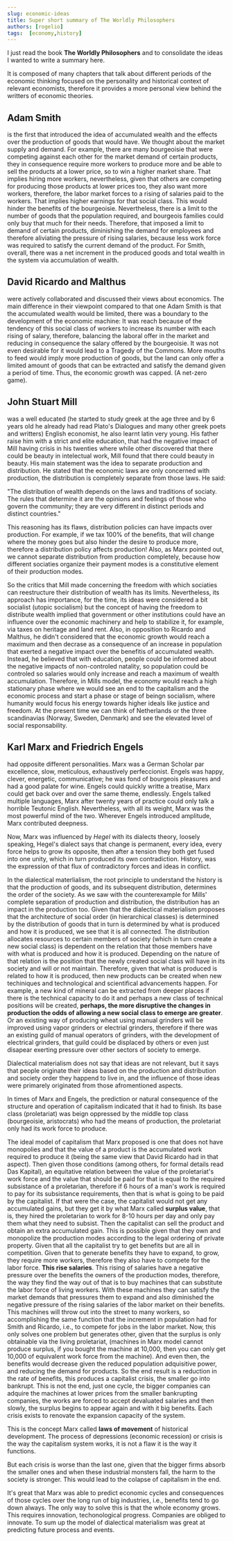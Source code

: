 ```yaml
---
slug: economic-ideas
title: Super short summary of The Worldly Philosophers
authors: [rogelio]
tags:  [economy,history]
---
```


I just read the book **The Worldly Philosophers** and to consolidate the ideas I wanted to write a summary here.

It is composed of many chapters that talk about different periods of the economic thinking focused on the personality and historical context of relevant economists, therefore it provides a more personal view behind the writters of economic theories.

## Adam Smith
 is the first that introduced the idea of accumulated wealth and the effects over the production of goods that would have. We thought about the market supply and demand. For example, there are many bourgeoisie that were competing against each other for the market demand of certain products, they in consequence require more workers to produce more and be able to sell the products at a lower price, so to win a higher market share. That implies hiring more workers, nevertheless, given that others are competing for producing those products at lower prices too, they also want more workers, therefore, the labor market forces to a rising of salaries paid to the workers. That implies higher earnings for that social class. This would hinder the benefits of the bourgeoisie. Nevertheless, there is a limit to the number of goods that the population required, and bourgeois families could only buy that much for their needs. Therefore, that imposed a limit to demand of certain products, diminishing the demand for employees and therefore aliviating the pressure of rising salaries, because less work force was required to satisfy the current demand of the product. For Smith, overall, there was a net increment in the produced goods and total wealth in the system via accumulation of wealth. 

## David Ricardo and Malthus
 were actively collaborated and discussed their views about economics. The main difference in their viewpoint compared to that one Adam Smith is that the accumulated wealth would be limited, there was a boundary to the development of the economic machine: It was reach because of the tendency of this social class of workers to increase its number with each rising of salary, therefore, balancing the laboral offer in the market and reducing in consequence the salary offered by the bourgeoisie. It was not even desirable for it would lead to a Tragedy of the Commons. More mouths to feed would imply more production of goods, but the land can only offer a limited amount of goods that can be extracted and satisfy the demand given a period of time. Thus, the economic growth was capped. (A net-zero game).


## John Stuart Mill
 was a well educated (he started to study greek at the age three and by 6 years old he already had read Plato's Dialogues and many other greek poets and writters) English economist, he also learnt latin very young. His father raise him with a strict and elite education, that had the negative impact of Mill having  crisis in his twenties where while other discovered that there could be beauty in intelectual work, Mill found that there could beauty in beauty. His main statement was the idea to separate production and distribution. He stated that the economic laws are only concerned with production, the distribution is completely separate from those laws. He said: 

"The distribution of wealth depends on the laws and traditions of sociaty. The  rules that determine it are the opinions and feelings of those who govern the community; they are very different in distinct periods and distinct countries."

This reasoning has its flaws, distribution policies can have impacts over production. For example, if we tax 100% of the benefits, that will change where the money goes but also hinder the desire to produce more, therefore a distribution policy affects production! Also, as Marx pointed out, we cannot separate distribution from production completely, because how different sociaties organize their payment modes is a constitutive element of their production modes.

So the critics that Mill made concerning the freedom with which sociaties can reestructure their distribution of wealth has its limits. Nevertheless, its approach has importance, for the time, its ideas were considered a bit socialist (utopic socialism) but the concept of having the freedom to distribute wealth implied that government or other institutions could have an influence over the economic machinery and help to stabilize it, for example, via taxes on heritage and land rent. Also, in opposition to Ricardo and Malthus, he didn't considered that the economic growth would reach a maximum and then decrase as a consequence of an increase in population that exerted a negative impact over the benefitis of accumulated wealth. Instead, he believed that with education, people could be informed about the negative impacts of non-controled natality, so population could be controled so salaries would only increase and reach a maximum of wealth accumulation. Therefore, in Mills model, the economy would reach a high stationary phase where we would see an end to the capitalism and the economic process and start a phase or stage of beingn socialism, where humanity would focus his energy towards higher ideals like justice and freedom. At the present time we can think of Netherlands or the three scandinavias (Norway, Sweden, Denmark) and see the elevated level of social responsability.


## Karl Marx and Friedrich Engels
 had opposite different personalities. Marx was a German Scholar par excellence, slow, meticulous, exhaustively perfeccionist. Engels was happy, clever, energetic, communicative; he was fond of bourgeois pleasures and had a good palate for wine. Engels could quickly writte a treatise, Marx could get back over and over the same theme, endlessly. Engels talked multiple languages, Marx after twenty years of practice could only talk a horrible Teutonic English. Nevertheless, with all its weight, Marx was the most powerful mind of the two. Wherever Engels introduced amplitude, Marx contributed deepness. 

Now, Marx was influenced by *Hegel* with its dialects theory, loosely speaking, Hegel's dialect says that change is permanent, every idea, every force helps to grow its opposite, then after a tension they both get fused into one unity, which in turn produced its own contradiction. History, was the expression of that flux of contradictory forces and ideas in conflict.

In the dialectical materlialism, the root principle to understand the history is that the production of goods, and its subsequent distribution, determines the order of the society. As we saw with the counterexample for Mills' complete separation of production and distribution, the distribution has an impact in the production too. Given that the dialectical materialism proposes that the architecture of social order (in hierarchical classes) is determined by the distribution of goods that in turn is determined by what is produced and how it is produced, we see that it is all connected. The distribution allocates resources to certain members of society (which in turn create a new social class) is dependent on the relation that those members have with what is produced and how it is produced. Depending on the nature of that relation is the position that the newly created social class will have in its society and will or not maintain. Therefore, given that what is produced is related to how it is produced, then new products can be created when new techiniques and technological and scientifical advancements happen. For example, a new kind of mineral can be extracted from deeper places if there is the technical capacity to do it and perhaps a new class of technical positions will be created, **perhaps, the more disruptive the changes in production the odds of allowing a new social class to emerge are greater**. Or an existing way of producing wheat using manual grinders will be improved using vapor grinders or electrial grinders, therefore if there was an existing guild of manual operators of grinders, with the development of electrical grinders, that guild could be displaced by others or even just disapear exerting pressure over other sectors of society to emerge.

Dialectical materialism does not say that ideas are not relevant, but it says that people originate their ideas based on the production and distribution and society order they happend to live in, and the influence of those ideas were primarely originated from those afromentioned aspects.

In times of Marx and Engels, the prediction or natural consequence of the structure and operation of capitalism indicated that it had to finish. Its base class (proletariat) was beign oppressed by the middle top class (bourgeoisie, aristocrats) who had the means of production, the proletariat only had its work force to produce.

The ideal model of capitalism that Marx proposed is one that does not have monopolies and that the value of a product is the accumulated work required to produce it (being the same view that David Ricardo had in that aspect). Then given those conditions (among others, for formal details read Das Kapital), an equitative relation between the value of the proletariat's work force and the value that should be paid for that is equal to the required subsistance of a proletarian, therefore if 6 hours of a man's work is required to pay for its subsistance requirements, then that is what is going to be paid by the capitalist. If that were the case, the capitalist would not get any accumulated gains, but they get it by what Marx called **surplus value**, that is, they hired the proletarian to work for 8-10 hours per day and only pay them what they need to subsist. Then the capitalist can sell the product and obtain an extra accumulated gain. This is possible given that they own and monopolize the production modes according to the legal ordering of private property. Given that all the capitalist try to get benefits but are all in competition. Given that to generate benefits they have to expand, to grow, they require more workers, therefore they also have to compete for the labor force. **This rise salaries**. This rising of salaries have a negative pressure over the benefits the owners of the production modes, therefore, the way they find the way out of that is to buy machines that can substitute the labor force of living workers. With these machines they can satisfy the market demands that pressures them to expand and also diminished the negative pressure of the rising salaries of the labor market on their benefits. This machines will throw out into the street to many workers, so accomplishing the same function that the increment in population had for Smith and Ricardo, i.e., to compete for jobs in the labor market. Now, this only solves one problem but generates other, given that the surplus is only obtainable via the living proletariat, (machines in Marx model cannot produce surplus, if you bought the machine at 10,000, then you can only get 10,000 of equivalent work force from the machine). And even then, the benefits would decrease given the reduced population adquisitive power, and reducing the demand for products. So the end result is a reduction in the rate of benefits, this produces a capitalist crisis, the smaller go into bankrupt. This is not the end, just one cycle, the bigger companies can adquire the machines at lower prices from the smaller bankrupting companies, the works are forced to accept devaluated salaries and then slowly, the surplus begins to appear again and with it big benefits. Each crisis exists to renovate the expansion capacity of the system. 

This is the concept Marx called **laws of movement** of historical development. The process of depressions (economic recession) or crisis is the way the capitalism system works, it is not a flaw it is the way it functions.

But each crisis is worse than the last one, given that the bigger firms absorb the smaller ones and when these industrial monsters fall, the harm to the society is stronger. This would lead to the colapse of capitalism in the end. 

It's great that Marx was able to predict economic cycles and consequences of those cycles over the long run of big industries, i.e., benefits tend to go down always. The only way to solve this is that the whole economy grows. This requires innovation, techonological progress. Companies are obliged to innovate. To sum up the model of dialectical materialism was great at predicting future process and events.





